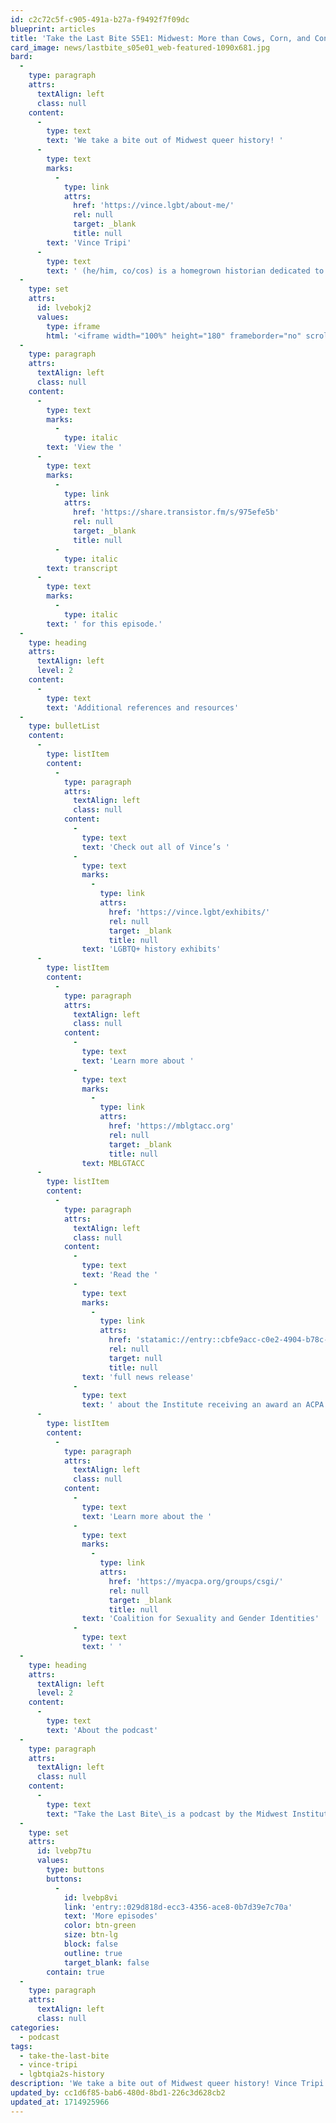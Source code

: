 ```yaml
---
id: c2c72c5f-c905-491a-b27a-f9492f7f09dc
blueprint: articles
title: 'Take the Last Bite S5E1: Midwest: More than Cows, Corn, and Conservatives'
card_image: news/lastbite_s05e01_web-featured-1090x681.jpg
bard:
  -
    type: paragraph
    attrs:
      textAlign: left
      class: null
    content:
      -
        type: text
        text: 'We take a bite out of Midwest queer history! '
      -
        type: text
        marks:
          -
            type: link
            attrs:
              href: 'https://vince.lgbt/about-me/'
              rel: null
              target: _blank
              title: null
        text: 'Vince Tripi'
      -
        type: text
        text: ' (he/him, co/cos) is a homegrown historian dedicated to compiling LGBTQ+ history into digestible exhibits for pride-goers and LGBTQ+ youth. We chat about his latest project called “Flyover Country,” an exhibit highlighting LGBTQ+ firsts of the Midwest, including some wild discoveries about the first few years of the Midwest Bisexual Lesbian Gay Transgender Asexual College Conference.'
  -
    type: set
    attrs:
      id: lvebokj2
      values:
        type: iframe
        html: '<iframe width="100%" height="180" frameborder="no" scrolling="no" seamless src="https://share.transistor.fm/e/975efe5b"></iframe>'
  -
    type: paragraph
    attrs:
      textAlign: left
      class: null
    content:
      -
        type: text
        marks:
          -
            type: italic
        text: 'View the '
      -
        type: text
        marks:
          -
            type: link
            attrs:
              href: 'https://share.transistor.fm/s/975efe5b'
              rel: null
              target: _blank
              title: null
          -
            type: italic
        text: transcript
      -
        type: text
        marks:
          -
            type: italic
        text: ' for this episode.'
  -
    type: heading
    attrs:
      textAlign: left
      level: 2
    content:
      -
        type: text
        text: 'Additional references and resources'
  -
    type: bulletList
    content:
      -
        type: listItem
        content:
          -
            type: paragraph
            attrs:
              textAlign: left
              class: null
            content:
              -
                type: text
                text: 'Check out all of Vince’s '
              -
                type: text
                marks:
                  -
                    type: link
                    attrs:
                      href: 'https://vince.lgbt/exhibits/'
                      rel: null
                      target: _blank
                      title: null
                text: 'LGBTQ+ history exhibits'
      -
        type: listItem
        content:
          -
            type: paragraph
            attrs:
              textAlign: left
              class: null
            content:
              -
                type: text
                text: 'Learn more about '
              -
                type: text
                marks:
                  -
                    type: link
                    attrs:
                      href: 'https://mblgtacc.org'
                      rel: null
                      target: _blank
                      title: null
                text: MBLGTACC
      -
        type: listItem
        content:
          -
            type: paragraph
            attrs:
              textAlign: left
              class: null
            content:
              -
                type: text
                text: 'Read the '
              -
                type: text
                marks:
                  -
                    type: link
                    attrs:
                      href: 'statamic://entry::cbfe9acc-c0e2-4904-b78c-50645899f618'
                      rel: null
                      target: null
                      title: null
                text: 'full news release'
              -
                type: text
                text: ' about the Institute receiving an award an ACPA '
      -
        type: listItem
        content:
          -
            type: paragraph
            attrs:
              textAlign: left
              class: null
            content:
              -
                type: text
                text: 'Learn more about the '
              -
                type: text
                marks:
                  -
                    type: link
                    attrs:
                      href: 'https://myacpa.org/groups/csgi/'
                      rel: null
                      target: _blank
                      title: null
                text: 'Coalition for Sexuality and Gender Identities'
              -
                type: text
                text: ' '
  -
    type: heading
    attrs:
      textAlign: left
      level: 2
    content:
      -
        type: text
        text: 'About the podcast'
  -
    type: paragraph
    attrs:
      textAlign: left
      class: null
    content:
      -
        type: text
        text: "Take the Last Bite\_is a podcast by the Midwest Institute for Sexuality and Gender Diversity. It's a direct counter to the Midwest Nice mentality— highlighting advocacy and activism by queer/trans communities in the Midwest region. Through each episode, we're aiming to unearth the often disregarded and unacknowledged contributions of queer and trans folks to social change through interviews, casual conversations and reflections on Midwest queer time, space, and place."
  -
    type: set
    attrs:
      id: lvebp7tu
      values:
        type: buttons
        buttons:
          -
            id: lvebp8vi
            link: 'entry::029d818d-ecc3-4356-ace8-0b7d39e7c70a'
            text: 'More episodes'
            color: btn-green
            size: btn-lg
            block: false
            outline: true
            target_blank: false
        contain: true
  -
    type: paragraph
    attrs:
      textAlign: left
      class: null
categories:
  - podcast
tags:
  - take-the-last-bite
  - vince-tripi
  - lgbtqia2s-history
description: 'We take a bite out of Midwest queer history! Vince Tripi (he/him, co/cos) is a homegrown historian dedicated to compiling LGBTQ+ history into digestible exhibits for pride-goers and LGBTQ+ youth. We chat about his latest project called “Flyover Country,” an exhibit highlighting LGBTQ+ firsts of the Midwest, including some wild discoveries about the first few years of the Midwest Bisexual Lesbian Gay Transgender Asexual College Conference.'
updated_by: cc1d6f85-bab6-480d-8bd1-226c3d628cb2
updated_at: 1714925966
---
```

